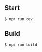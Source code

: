 ## Start

```bash
$ npm run dev
```

## Build

```
$ npm run build
```

<!-- ### antd

- xs screen < 576px
- sm screen ≥ 576px
- md screen ≥ 768px
- lg screen ≥ 992px
- xl screen ≥ 1200px
- xxl screen ≥ 1600px

## todo

- 컴포넌트 폴더나누기
  - Common/Home/Post/Diary/Profile/User

#### 메인포스트는 10개씩, 다이어리는 30개씩 -->

<!-- #### Build Result

Page                              Size     First Load JS
┌ λ /                             4.01 kB         263 kB
├   /_app                         0 B             103 kB
├ ○ /404                          1.02 kB         111 kB
├ ○ /500                          1.02 kB         111 kB
├ λ /diary/[userId]               5.69 kB         216 kB
├ λ /diary/[userId]/[diaryId]     3.95 kB         214 kB
├ λ /feel/[id]/[feel]             2.21 kB         213 kB
├ λ /hashtag/[tag]                2.09 kB         261 kB
├ λ /login                        1.59 kB         206 kB
├ λ /post/[id]                    613 B           260 kB
├ λ /profile                      8.89 kB         240 kB
├ λ /related                      2.18 kB         261 kB
├ λ /signup                       1.99 kB         206 kB
└ λ /user/[id]                    3.3 kB          262 kB
+ First Load JS shared by all     103 kB
  ├ chunks/framework.2191d1.js    42.4 kB
  ├ chunks/main.a3a79a.js         20.2 kB
  ├ chunks/pages/_app.2a8356.js   39.8 kB
  ├ chunks/webpack.9fc9ab.js      857 B
  └ css/cd471eb86ce46a4e0ac2.css  70.2 kB

λ  (Server)  server-side renders at runtime (uses getInitialProps or getServerSideProps)
○  (Static)  automatically rendered as static HTML (uses no initial props)
●  (SSG)     automatically generated as static HTML + JSON (uses getStaticProps)
   (ISR)     incremental static regeneration (uses revalidate in getStaticProps) -->

<!--
### ts

useRef에 있는 current 내에 값을 사용하기 위해선 null 체킹을 반드시 해주어야 한다.

```js
  const imageInput = useRef<HTMLInputElement>(null);

  const onClickImageUpload = useCallback(() => {
    if (!imageInput.current) {   // null check
      return;
    }
    imageInput.current.click();
  }, [imageInput.current]);

``` -->
